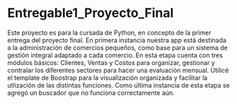 # Entregable1_Proyecto_Final
Este proyecto es para la cursada de Python, en concepto de  la primer entrega del proyecto final. 
En primera instancia nuestra app está destinada a la administración de comercios pequeños, como base para un sistema de gestión integral adaptado a cada comercio. 
En esta etapa cuenta con tres módulos básicos: Clientes, Ventas y Costos para organizar, gestionar y contralar los diferentes sectores para hacer una evaluación mensual. 
Utilicé el template de Boostrap para la visualización organizada y facilitar la utlización de las distintas funciones. 
Como última instancia de esta etapa se agregó un buscador que no funciona correctamente aún. 
